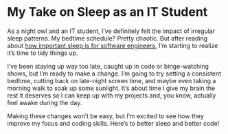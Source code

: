 # My Take on Sleep as an IT Student

As a night owl and an IT student, I’ve definitely felt the impact of irregular sleep patterns. My bedtime schedule? Pretty chaotic. But after reading about [how important sleep is for software engineers](https://x-team.com/blog/how-to-optimize-your-sleep), I’m starting to realize it’s time to tidy things up.

I’ve been staying up way too late, caught up in code or binge-watching shows, but I’m ready to make a change. I’m going to try setting a consistent bedtime, cutting back on late-night screen time, and maybe even taking a morning walk to soak up some sunlight. It’s about time I give my brain the rest it deserves so I can keep up with my projects and, you know, actually feel awake during the day.

Making these changes won’t be easy, but I’m excited to see how they improve my focus and coding skills. Here’s to better sleep and better code!
